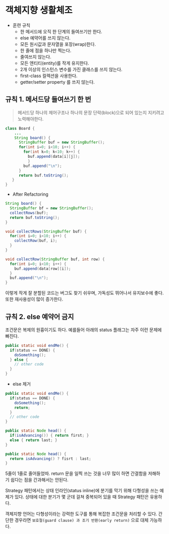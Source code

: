 # 객체지향 생활체조

- 훈련 규칙
  - 한 메서드에 오직 한 단계의 들여쓰기만 한다.
  - else 예약어를 쓰지 않는다.
  - 모든 원시값과 문자열을 포장(wrap)한다.
  - 한 줄에 점을 하나만 찍는다.
  - 줄여쓰지 않는다.
  - 모든 엔티티(entity)를 작게 유지한다.
  - 2개 이상의 인스턴스 변수를 가진 클래스를 쓰지 않는다.
  - first-class 컬렉션을 사용한다.
  - getter/setter property 를 쓰지 않는다.
  
 ## 규칙 1. 메서드당 들여쓰기 한 번
  
 > 메서드당 하나의 제어구조나 하나의 문장 단락(block)으로 되어 있는지 지키려고 노력해야한다.
  
```java
class Board {
    ...
    String board() {
      StringBuffer buf = new StringBuffer();
      for(int i=0; i<10; i++) {
        for(int k=0; k<10; k++) {
          buf.append(data[i][j]);
          }
        buf.append("\n");
      }
      return buf.toString();
   }    
}
```

- After Refactoring

```java
String board() {
  StringBuffer bf = new StringBuffer();
  collectRows(buf);
  return buf.toString();
}

void collectRows(StringBuffer buf) {
  for(int i=0; i<10; i++) {
    collectRow(buf, i);
  }
}

void collectRow(StringBuffer buf, int row) {
  for(int i=0; i<10; i++) {
    buf.append(data[row][i]);
  }
  buf.append("\n");
}
```

이렇게 작게 잘 분할된 코드는 버그도 찾기 쉬우며, 가독성도 뛰어나서 유지보수에 좋다. 또한 재사용성이 많이 증가한다.

## 규칙 2. else 예약어 금지

조건문은 복제의 원흉이기도 하다. 예를들어 아래의 status 플래그는 자주 이런 문제에 빠진다.

```java
public static void endMe() {
  if(status == DONE) {
    doSomething();
  } else {
    // other code
  }
}
```

- else 제거

```java
public static void endMe() {
  if(status == DONE) {
    doSomething();
    return;
  } 
  // other code
}
```

```java
public static Node head() {
  if(isAdvancing()) { return first; }
  else { return last; }
}
```

```java
public static Node head() {
  return isAdvancing() ? fisrt : last;
}
```

5줄이 1줄로 줄어들었따. return 문을 일찍 쓰는 것을 너무 많이 하면 간결함을 저해하기 쉽다는 점을 간과해서는 안된다.

Strategy 패턴에서는 상태 인라인(status inline)에 분기를 막기 위해 다형성을 쓰는 예제가 있다. 상태에 대한 분기가 몇 군데 걸쳐 중복되어 있을 때 Strategy 패턴은 유용하다.

객체지향 언어는 다형성이라는 강력한 도구를 통해 복잡한 조건문을 처리할 수 있다. 간단한 경우라면 `보호절(guard clause) 과 조기 반환(early return)` 으로 대체 가능하다.
